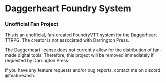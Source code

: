 # Daggerheart Foundry System
### Unofficial Fan Project

This is an unofficial, fan-created FoundryVTT system for the Daggerheart TTRPG. The creator is not associated with Darrington Press.

The Daggerheart license does not currently allow for the distribution of fan-made digital tools. Therefore, this project will be removed immediately if requested by Darrington Press.

If you have any feature requests and/or bug reports, contact me on discord @featureJosh.